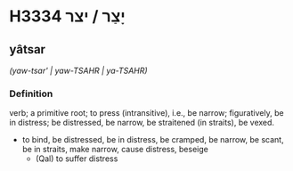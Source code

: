 # H3334 יָצַר / יצר

## yâtsar

_(yaw-tsar' | yaw-TSAHR | ya-TSAHR)_

### Definition

verb; a primitive root; to press (intransitive), i.e., be narrow; figuratively, be in distress; be distressed, be narrow, be straitened (in straits), be vexed.

- to bind, be distressed, be in distress, be cramped, be narrow, be scant, be in straits, make narrow, cause distress, beseige
    - (Qal) to suffer distress
